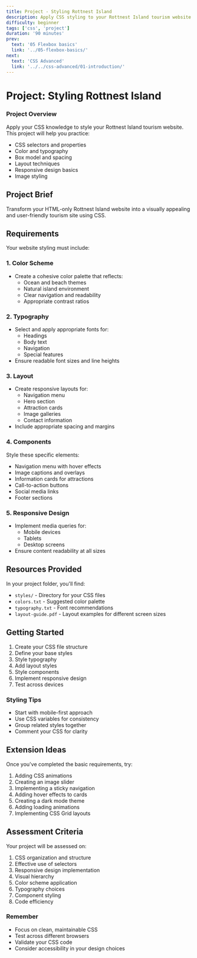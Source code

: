 ```yaml
---
title: Project - Styling Rottnest Island
description: Apply CSS styling to your Rottnest Island tourism website
difficulty: beginner
tags: ['css', 'project']
duration: '90 minutes'
prev:
  text: '05 Flexbox basics'
  link: '../05-flexbox-basics/'
next:
  text: 'CSS Advanced'
  link: '../../css-advanced/01-introduction/'
---
```


# Project: Styling Rottnest Island

<div class="highlight-box">
<h3>Project Overview</h3>
<p>Apply your CSS knowledge to style your Rottnest Island tourism website. This project will help you practice:</p>
<ul>
<li>CSS selectors and properties</li>
<li>Color and typography</li>
<li>Box model and spacing</li>
<li>Layout techniques</li>
<li>Responsive design basics</li>
<li>Image styling</li>
</ul>
</div>

## Project Brief

Transform your HTML-only Rottnest Island website into a visually appealing and user-friendly tourism site using CSS.

## Requirements

Your website styling must include:

### 1. Color Scheme

- Create a cohesive color palette that reflects:
  - Ocean and beach themes
  - Natural island environment
  - Clear navigation and readability
  - Appropriate contrast ratios

### 2. Typography

- Select and apply appropriate fonts for:
  - Headings
  - Body text
  - Navigation
  - Special features
- Ensure readable font sizes and line heights

### 3. Layout

- Create responsive layouts for:
  - Navigation menu
  - Hero section
  - Attraction cards
  - Image galleries
  - Contact information
- Include appropriate spacing and margins

### 4. Components

Style these specific elements:

- Navigation menu with hover effects
- Image captions and overlays
- Information cards for attractions
- Call-to-action buttons
- Social media links
- Footer sections

### 5. Responsive Design

- Implement media queries for:
  - Mobile devices
  - Tablets
  - Desktop screens
- Ensure content readability at all sizes

## Resources Provided

In your project folder, you'll find:

- `styles/` - Directory for your CSS files
- `colors.txt` - Suggested color palette
- `typography.txt` - Font recommendations
- `layout-guide.pdf` - Layout examples for different screen sizes

## Getting Started

1. Create your CSS file structure
2. Define your base styles
3. Style typography
4. Add layout styles
5. Style components
6. Implement responsive design
7. Test across devices

<div class="tip-box">
<h3>Styling Tips</h3>
<ul>
<li>Start with mobile-first approach</li>
<li>Use CSS variables for consistency</li>
<li>Group related styles together</li>
<li>Comment your CSS for clarity</li>
</ul>
</div>

## Extension Ideas

Once you've completed the basic requirements, try:

1. Adding CSS animations
2. Creating an image slider
3. Implementing a sticky navigation
4. Adding hover effects to cards
5. Creating a dark mode theme
6. Adding loading animations
7. Implementing CSS Grid layouts

## Assessment Criteria

Your project will be assessed on:

1. CSS organization and structure
2. Effective use of selectors
3. Responsive design implementation
4. Visual hierarchy
5. Color scheme application
6. Typography choices
7. Component styling
8. Code efficiency

<div class="warning-box">
<h3>Remember</h3>
<ul>
<li>Focus on clean, maintainable CSS</li>
<li>Test across different browsers</li>
<li>Validate your CSS code</li>
<li>Consider accessibility in your design choices</li>
</ul>
</div>
